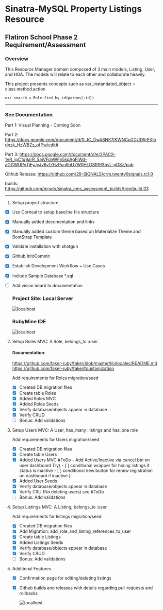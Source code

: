 # Sinatra-MySQL Property Listings Resource

## Flatiron School Phase 2 Requirement/Assessment

### Overview

This Resource Manager domain composed of 3 main models, Listing, User, and HOA. The models will relate to each other
and collaborate heavily.

This project presents concepts such as var_instantiated_object = class.method.action

`ex: search = Role.find_by_id(params[:id])`
*****

### See Documentation

Part 1: Visual Planning - Coming Soon

Part 2: https://docs.google.com/document/d/1LJC_DwA8NK7IKWNCuGDUD5rEKlbdnzk_HzWBZz_ofPw/edit#

Part
3: https://docs.google.com/document/d/e/2PACX-1vR_jpC1g9arR_SajVFdnWFn5kpAgFiWd-aGGWUPvTjFyJyJv6v1Z6zPunRnU7W0HLGSR193bvL-pDSz/pub

Github Release: https://github.com/29-SIGNALS/crm.twenty9signals.rc1.0

builds:  https://github.com/mrsdo/sinatra_cms_assessment_builds/tree/build.03



*****

1. Setup project structure

- [x] Use Corneal to setup baseline file structure
- [x] Manually added documentation and links
- [x] Manually added custom theme based on Materialize Theme and BootStrap Template
- [x] Validate installation with shotgun
- [x] Github Init/Commit
- [x] Establish Development Workflow + Use Cases
- [x] Include Sample Database *.sql
- [ ] Add vision board to documentation

  ### Project Site: Local Server
  ![localhost](docs/2021-03-17_12-27-52.png)

  ### RubyMine IDE
  ![localhost](docs/2021-03-17_12-41-57.png)

2. Setup Roles MVC: A Role, belongs_to :user.

   #### Documentation:
   https://github.com/faker-ruby/faker/blob/master/lib/locales/README.md
   https://github.com/faker-ruby/faker#customization

   Add requirements for Roles migration/seed
    - [x] Created DB migration files
    - [x] Create table Roles
    - [x] Added Roles MVC
    - [x] Added Roles Seeds
    - [x] Verify database/objects appear in database
    - [x] Verify CRUD
    - [ ] Bonus:  Add validations

3. Setup Users MVC: A User, has_many :listings and has_one role

    Add requirements for Users migration/seed
    - [x] Created DB migration files
    - [x] Create table Users
    - [x] Added Users MVC #ToDo - Add Active/Inactive via cancel btn on user dashboard Try{ - [ ] conditional wrapper
      for hiding listings if status is inactive - [ ] conditional new button for renew registration on dashboard if
      inactive }
    - [x] Added User Seeds
    - [x] Verify database/objects appear in database
    - [x] Verify CRU (No deleting users) see #ToDo
    - [ ] Bonus:  Add validations

4. Setup Listings MVC: A Listing, belongs_to :user

   Add requirements for listings migration/seed
   - [x] Created DB migration files
   - [x] Add Migration: add_role_and_listing_references_to_user
   - [x] Create table Listings
   - [x] Added Listings Seeds
   - [x] Verify database/objects appear in database
   - [x] Verify CRUD 
   - [ ] Bonus:  Add validations
   
 5. Additional Features
    - [x] Confirmation page for editing/deleting listings
    - [x] Github builds and releases with details regarding pull requests and rollbacks
    
        ![localhost](docs/2021-03-25_06-22-37.png) 
    
    
    

       